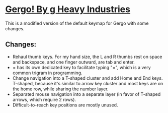 # [Gergo! By g Heavy Industries](http://gboards.ca)

This is a modified version of the default keymap for Gergo with some changes.

## Changes:
 - Rehaul thumb keys. For my hand size, the L and R thumbs rest on space and backspace, and one finger outward, are tab and enter.
 - = has its own dedicated key to facilitate typing "<space>=<space>", which is a very common trigram in programming.
 - Change navigation into a T-shaped cluster and add Home and End keys. T-shaped, because it's similar to arrow key cluster and most keys are on the home row, while sharing the number layer.
 - Separated mouse navigation into a separate layer (in favor of T-shaped arrows, which require 2 rows).
 - Difficult-to-reach key positions are mostly unused.
